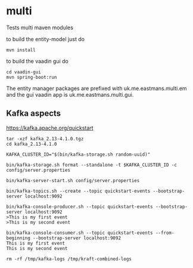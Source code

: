 # multi
Tests multi maven modules

to build the entity-model just do 
~~~
mvn install
~~~

to build the vaadin gui do
~~~
cd vaadin-gui
mvn spring-boot:run
~~~

The entity manager packages are prefixed with uk.me.eastmans.multi.em
and the gui vaadin app is uk.me.eastmans.multi.gui.

## Kafka aspects
https://kafka.apache.org/quickstart

~~~
tar -xzf kafka_2.13-4.1.0.tgz
cd kafka_2.13-4.1.0

KAFKA_CLUSTER_ID="$(bin/kafka-storage.sh random-uuid)"

bin/kafka-storage.sh format --standalone -t $KAFKA_CLUSTER_ID -c config/server.properties

bin/kafka-server-start.sh config/server.properties

bin/kafka-topics.sh --create --topic quickstart-events --bootstrap-server localhost:9092

bin/kafka-console-producer.sh --topic quickstart-events --bootstrap-server localhost:9092
>This is my first event
>This is my second event

bin/kafka-console-consumer.sh --topic quickstart-events --from-beginning --bootstrap-server localhost:9092
This is my first event
This is my second event

rm -rf /tmp/kafka-logs /tmp/kraft-combined-logs
~~~